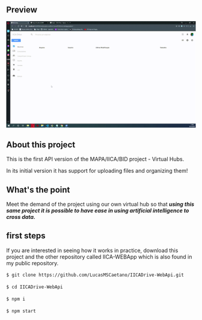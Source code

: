 ## Preview

![](./resources/demo.gif)

## About this project

This is the first API version of the MAPA/IICA/BID project - Virtual Hubs.

In its initial version it has support for uploading files and organizing them!

## What's the point

Meet the demand of the project using our own virtual hub so that ***using this same project it is possible to have ease in using artificial intelligence to cross data.***

## first steps

If you are interested in seeing how it works in practice, download this project and the other repository called IICA-WEBApp which is also found in my public repository.

```
$ git clone https://github.com/LucasMSCaetano/IICADrive-WebApi.git

$ cd IICADrive-WebApi

$ npm i

$ npm start
```
